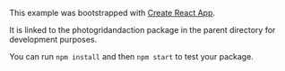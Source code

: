 This example was bootstrapped with [Create React App](https://github.com/facebook/create-react-app).

It is linked to the photogridandaction package in the parent directory for development purposes.

You can run `npm install` and then `npm start` to test your package.
